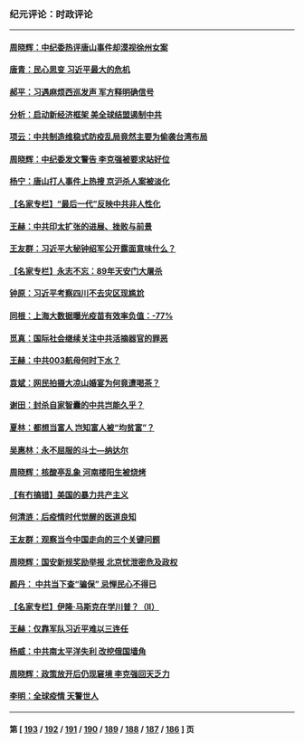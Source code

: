 ### 纪元评论：时政评论
---
#### [周晓辉：中纪委热评唐山事件却漠视徐州女案](../../pages/nsc1025/n13757816.md) 
#### [唐青：民心思变 习近平最大的危机](../../pages/nsc1025/n13757579.md) 
#### [郝平：习遇麻烦西巡发声 军方释明确信号](../../pages/nsc1025/n13757545.md) 
#### [分析：启动新经济框架 美全球结盟遏制中共](../../pages/nsc1025/n13757490.md) 
#### [项云：中共制造维稳式防疫乱局竟然主要为偷袭台湾布局](../../pages/nsc1025/n13757397.md) 
#### [周晓辉：中纪委发文警告 李克强被要求站好位](../../pages/nsc1025/n13757329.md) 
#### [杨宁：唐山打人事件上热搜 京沪杀人案被淡化](../../pages/nsc1025/n13757291.md) 
#### [【名家专栏】“最后一代”反映中共非人性化](../../pages/nsc1025/n13756676.md) 
#### [王赫：中共印太扩张的进展、挫败与前景](../../pages/nsc1025/n13757061.md) 
#### [王友群：习近平大秘钟绍军公开露面意味什么？](../../pages/nsc1025/n13756934.md) 
#### [【名家专栏】永志不忘：89年天安门大屠杀](../../pages/nsc1025/n13756657.md) 
#### [钟原：习近平考察四川不去灾区现尴尬](../../pages/nsc1025/n13756325.md) 
#### [同根：上海大数据曝光疫苗有效率负值：-77%](../../pages/nsc1025/n13756515.md) 
#### [觅真：国际社会继续关注中共活摘器官的罪恶](../../pages/nsc1025/n13756459.md) 
#### [王赫：中共003航母何时下水？](../../pages/nsc1025/n13756409.md) 
#### [袁斌：网民拍摄大凉山婚宴为何竟遭喝茶？](../../pages/nsc1025/n13756374.md) 
#### [谢田：封杀自家智囊的中共岂能久乎？](../../pages/nsc1025/n13756271.md) 
#### [夏林：都想当富人 岂知富人被“均贫富”？](../../pages/nsc1025/n13756099.md) 
#### [吴惠林：永不屈服的斗士—纳达尔](../../pages/nsc1025/n13756003.md) 
#### [周晓辉：核酸亭乱象 河南楼阳生被烧烤](../../pages/nsc1025/n13755983.md) 
#### [【有冇搞错】美国的暴力共产主义](../../pages/nsc1025/n13755507.md) 
#### [何清涟：后疫情时代觉醒的医道良知](../../pages/nsc1025/n13755199.md) 
#### [王友群：观察当今中国走向的三个关键问题](../../pages/nsc1025/n13755428.md) 
#### [周晓辉：国安新规奖励举报 北京忧泄密危及政权](../../pages/nsc1025/n13755180.md) 
#### [颜丹： 中共当下查“骗保” 忌惮民心不得已](../../pages/nsc1025/n13755172.md) 
#### [【名家专栏】伊隆‧马斯克在学川普？（II）](../../pages/nsc1025/n13754754.md) 
#### [王赫：仅靠军队习近平难以三连任](../../pages/nsc1025/n13754699.md) 
#### [杨威：中共南太平洋失利 改挖俄国墙角](../../pages/nsc1025/n13754489.md) 
#### [周晓辉：政策放开后仍现窘境 李克强回天乏力](../../pages/nsc1025/n13754398.md) 
#### [李明：全球疫情 天警世人](../../pages/nsc1025/n13754348.md) 

---
#### 第 [ [193](./193.md) / [192](./192.md) / [191](./191.md) / [190](./190.md) / [189](./189.md) / [188](./188.md) / [187](./187.md) / [186](./186.md) ] 页
